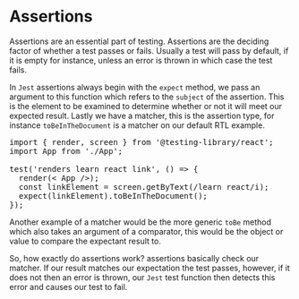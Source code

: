 # Assertions

Assertions are an essential part of testing. Assertions are the deciding factor of whether a test passes or fails. Usually a test will pass by default, if it is empty for instance, unless an error is thrown in which case the test fails.

In `Jest` assertions always begin with the `expect` method, we pass an argument to this function which refers to the `subject` of the assertion. This is the element to be examined to determine whether or not it will meet our expected result. Lastly we have a matcher, this is the assertion type, for instance `toBeInTheDocument` is a matcher on our default RTL example.

<pre>
import { render, screen } from '@testing-library/react';
import App from './App';

test('renders learn react link', () => {
  render(< App />);
  const linkElement = screen.getByText(/learn react/i);
  expect(linkElement).toBeInTheDocument();
});
</pre>

Another example of a matcher would be the more generic `toBe` method which also takes an argument of a comparator, this would be the object or value to compare the expectant result to.

So, how exactly do assertions work? assertions basically check our matcher. If our result matches our expectation the test passes, however, if it does not then an error is thrown, our `Jest` test function then detects this error and causes our test to fail.